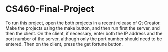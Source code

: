 # CS460-Final-Project

To run this project, open the both projects in a recent release of Qt Creator. Make the projects using the make button, and then run first the server, and then the client. On the client, if necessary, enter both the IP address and the port number of the server, although only the port number should need to be entered. Then on the client, press the get fortune button.
